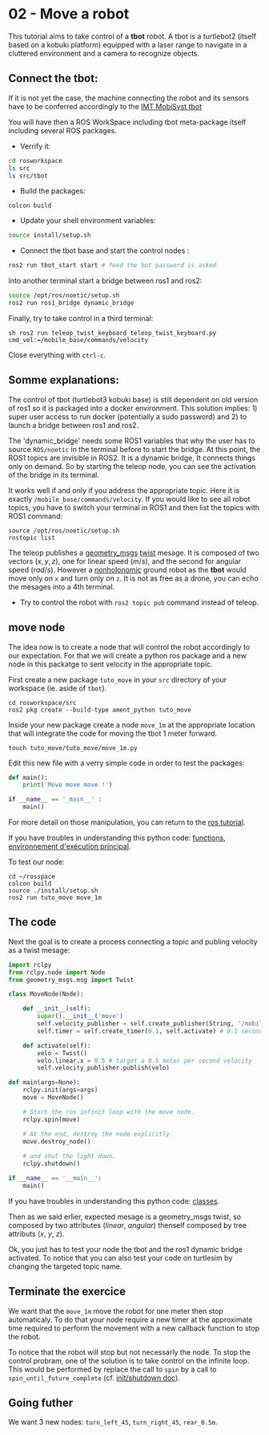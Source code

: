 # 02 - Move a robot


This tutorial aims to take control of a __tbot__  robot.
A tbot is a turtlebot2 (itself based on a kobuki platform) equipped with a laser range to navigate in a cluttered environment and a camera to recognize objects.

<!-- This tutorial supose that you already processed the [Challenge - Kick-Off](../challenge/intro.md). OU PAS -->

## Connect the tbot:

If it is not yet the case,
the machine connecting the robot and its sensors have to be conferred accordingly to the [IMT MobiSyst tbot](https://bitbucket.org/imt-mobisyst/mb6-tbot) 

You will have then a ROS WorkSpace including tbot meta-package itself including several ROS packages.

- Verrify it: 

```sh
cd rosworkspace
ls src
ls src/tbot
```

- Build the packages: 

```
colcon build
```

- Update your shell environment variables: 

```sh
source install/setup.sh
```

- Connect the tbot base and start the control nodes : 

```sh
ros2 run tbot_start start # feed the bot password is asked
```

Into another terminal start a bridge between ros1 and ros2: 

```sh
source /opt/ros/noetic/setup.sh
ros2 run ros1_bridge dynamic_bridge
```

Finally, try to take control in a third terminal:

``sh
ros2 run teleop_twist_keyboard teleop_twist_keyboard.py cmd_vel:=/mobile_base/commands/velocity
``

Close everything with `ctrl-c`.


## Somme explanations:

The control of tbot (turtlebot3 kobuki base) is still dependent on old version of ros1 so it is packaged into a docker environment.
This solution implies: 1) super user access to run docker (potentially a sudo password) and 2) to launch a bridge between ros1 and ros2.

The 'dynamic_bridge' needs some ROS1 variables that why the user has to source `ROS/noetic` in the terminal before to start the bridge.
At this point, the ROS1 topics are invisible in ROS2. It is a dynamic bridge, It connects things only on demand.
So by starting the teleop node, you can see the activation of the bridge in its terminal.

It works well if and only if you address the appropriate topic. Here it is exactly `/mobile_base/commands/velocity`.
If you would like to see all robot topics, you have to switch your terminal in ROS1 and then list the topics with ROS1 command:

```
source /opt/ros/noetic/setup.sh
rostopic list
```

The teleop publishes a [geometry_msgs](https://docs.ros2.org/foxy/api/geometry_msgs/index-msg.html) [twist](https://docs.ros2.org/foxy/api/geometry_msgs/msg/Twist.html) mesage.
It is composed of two vectors $(x, y, z)$, one for linear speed $(m/s)$, and the second for angular speed $(rad/s)$. 
However a [nonholonomic](https://en.wikipedia.org/wiki/Nonholonomic_system) ground robot as the **tbot** would move only on `x` and turn only on `z`. 
It is not as free as a drone, you can echo the mesages into a 4th terminal.

- Try to control the robot with `ros2 topic pub` command instead of teleop.


## move node

The idea now is to create a node that will control the robot accordingly to our expectation.
For that we will create a python ros package and a new node in this packatge to sent velocity in the appropriate topic.

First create a new package `tuto_move` in your `src` directory of your workspace (ie. aside of `tbot`).

```
cd rosworkspace/src
ros2 pkg create --build-type ament_python tuto_move
```

Inside your new package create a node `move_1m` at the appropriate location that will integrate the code for moving the tbot 1 meter forward.

```
touch tuto_move/tuto_move/move_1m.py
```

Edit this new file with a verry simple code in order to test the packages: 

```python
def main():
    print('Move move move !')

if __name__ == '_main__' :
    main()
```

For more detail on those manipulation, you can return to the [ros tutorial](https://docs.ros.org/en/foxy/Tutorials/Beginner-Client-Libraries/Writing-A-Simple-Py-Publisher-And-Subscriber.html).

If you have troubles in understanding this python code: [functions](https://www.w3schools.com/python/python_functions.asp), [environnement d'exécution principal](https://docs.python.org/fr/3/library/__main__.html).

To test our node: 

```
cd ~/rosspace
colcon build
source ./install/setup.sh
ros2 run tuto_move move_1m
```

## The code

Next the goal is to create a process connecting a topic and publing velocity as a twist mesage: 

```python
import rclpy
from rclpy.node import Node
from geometry_msgs.msg import Twist

class MoveNode(Node):

    def __init__(self):
        super().__init__('move')
        self.velocity_publisher = self.create_publisher(String, '/mobile_base/commands/velocity', 10)
        self.timer = self.create_timer(0.1, self.activate) # 0.1 seconds to target a frequency of 10 hertz 

    def activate(self):
        velo = Twist()
        velo.linear.x = 0.5 # target a 0.5 meter per second velocity
        self.velocity_publisher.publish(velo)

def main(args=None):
    rclpy.init(args=args)
    move = MoveNode()

    # Start the ros infinit loop with the move node.
    rclpy.spin(move)

    # At the end, destroy the node explicitly.
    move.destroy_node()
    
    # and shut the light down.
    rclpy.shutdown()

if __name__ == '__main__':
    main()
```

If you have troubles in understanding this python code: [classes](https://www.w3schools.com/python/python_classes.asp).

Then as we said erlier, expected mesage is a geometry_msgs twist, so composed by two attributes $(\mathit{linear},\ \mathit{angular})$ thenself composed by tree attributs $(x,\ y,\ z)$.


Ok, you just has to test your node the tbot and the ros1 dynamic bridge activated. To notice that you can also test your code on turtlesim by changing the targeted topic name.


## Terminate the exercice

We want that the `move_1m` move the robot for one meter then stop automaticaly.
To do that your node require a new timer at the approximate time required to perform the movement with a new callback function to stop the robot.

To notice that the robot will stop but not necessarly the node.
To stop the control probram, one of the solution is to take control on the infinite loop.
This would be performed by replace the call to `spin` by a call to `spin_until_future_complete` (cf. [init/shutdown doc](https://docs.ros2.org/latest/api/rclpy/api/init_shutdown.html)).


## Going futher

We want 3 new nodes: `turn_left_45`, `turn_right_45`, `rear_0.5m`.
